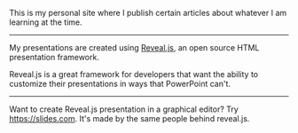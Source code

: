 
This is my personal site where I publish certain articles about whatever I am learning at the time.

---

My presentations are created using [Reveal.js](https://revealjs.com/), an open source HTML presentation framework. 

Reveal.js is a great framework for developers that want the ability to customize their presentations in ways that PowerPoint can't.

---

Want to create Reveal.js presentation in a graphical editor? Try <https://slides.com>. It's made by the same people behind reveal.js.